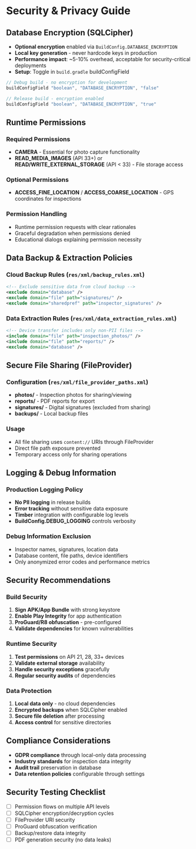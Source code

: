 # Security & Privacy Guide

## Database Encryption (SQLCipher)
- **Optional encryption** enabled via `BuildConfig.DATABASE_ENCRYPTION`
- **Local key generation** - never hardcode keys in production
- **Performance impact**: ~5-10% overhead, acceptable for security-critical deployments
- **Setup**: Toggle in `build.gradle` buildConfigField

```kotlin
// Debug build - no encryption for development
buildConfigField "boolean", "DATABASE_ENCRYPTION", "false"

// Release build - encryption enabled
buildConfigField "boolean", "DATABASE_ENCRYPTION", "true"
```

## Runtime Permissions
### Required Permissions
- **CAMERA** - Essential for photo capture functionality
- **READ_MEDIA_IMAGES** (API 33+) or **READ/WRITE_EXTERNAL_STORAGE** (API < 33) - File storage access

### Optional Permissions  
- **ACCESS_FINE_LOCATION** / **ACCESS_COARSE_LOCATION** - GPS coordinates for inspections

### Permission Handling
- Runtime permission requests with clear rationales
- Graceful degradation when permissions denied
- Educational dialogs explaining permission necessity

## Data Backup & Extraction Policies

### Cloud Backup Rules (`res/xml/backup_rules.xml`)
```xml
<!-- Exclude sensitive data from cloud backup -->
<exclude domain="database" />
<exclude domain="file" path="signatures/" />
<exclude domain="sharedpref" path="inspector_signatures" />
```

### Data Extraction Rules (`res/xml/data_extraction_rules.xml`)
```xml
<!-- Device transfer includes only non-PII files -->
<include domain="file" path="inspection_photos/" />
<include domain="file" path="reports/" />
<exclude domain="database" />
```

## Secure File Sharing (FileProvider)

### Configuration (`res/xml/file_provider_paths.xml`)
- **photos/** - Inspection photos for sharing/viewing
- **reports/** - PDF reports for export
- **signatures/** - Digital signatures (excluded from sharing)
- **backups/** - Local backup files

### Usage
- All file sharing uses `content://` URIs through FileProvider
- Direct file path exposure prevented
- Temporary access only for sharing operations

## Logging & Debug Information

### Production Logging Policy
- **No PII logging** in release builds
- **Error tracking** without sensitive data exposure  
- **Timber** integration with configurable log levels
- **BuildConfig.DEBUG_LOGGING** controls verbosity

### Debug Information Exclusion
- Inspector names, signatures, location data
- Database content, file paths, device identifiers
- Only anonymized error codes and performance metrics

## Security Recommendations

### Build Security
1. **Sign APK/App Bundle** with strong keystore
2. **Enable Play Integrity** for app authentication
3. **ProGuard/R8 obfuscation** - pre-configured
4. **Validate dependencies** for known vulnerabilities

### Runtime Security
1. **Test permissions** on API 21, 28, 33+ devices
2. **Validate external storage** availability
3. **Handle security exceptions** gracefully
4. **Regular security audits** of dependencies

### Data Protection
1. **Local data only** - no cloud dependencies
2. **Encrypted backups** when SQLCipher enabled
3. **Secure file deletion** after processing
4. **Access control** for sensitive directories

## Compliance Considerations
- **GDPR compliance** through local-only data processing
- **Industry standards** for inspection data integrity
- **Audit trail** preservation in database
- **Data retention policies** configurable through settings

## Security Testing Checklist
- [ ] Permission flows on multiple API levels
- [ ] SQLCipher encryption/decryption cycles
- [ ] FileProvider URI security
- [ ] ProGuard obfuscation verification
- [ ] Backup/restore data integrity
- [ ] PDF generation security (no data leaks)